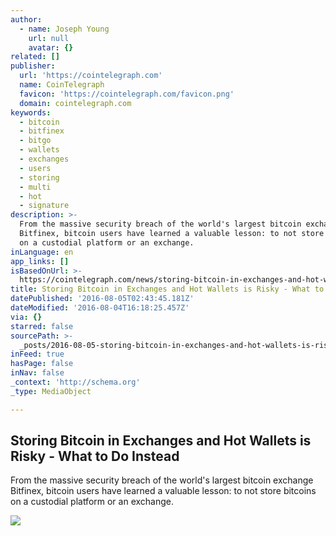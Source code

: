 ```yaml
---
author:
  - name: Joseph Young
    url: null
    avatar: {}
related: []
publisher:
  url: 'https://cointelegraph.com'
  name: CoinTelegraph
  favicon: 'https://cointelegraph.com/favicon.png'
  domain: cointelegraph.com
keywords:
  - bitcoin
  - bitfinex
  - bitgo
  - wallets
  - exchanges
  - users
  - storing
  - multi
  - hot
  - signature
description: >-
  From the massive security breach of the world's largest bitcoin exchange
  Bitfinex, bitcoin users have learned a valuable lesson: to not store bitcoins
  on a custodial platform or an exchange.
inLanguage: en
app_links: []
isBasedOnUrl: >-
  https://cointelegraph.com/news/storing-bitcoin-in-exchanges-and-hot-wallets-is-risky-what-to-do-instead
title: Storing Bitcoin in Exchanges and Hot Wallets is Risky - What to Do Instead
datePublished: '2016-08-05T02:43:45.181Z'
dateModified: '2016-08-04T16:18:25.457Z'
via: {}
starred: false
sourcePath: >-
  _posts/2016-08-05-storing-bitcoin-in-exchanges-and-hot-wallets-is-risky-what.md
inFeed: true
hasPage: false
inNav: false
_context: 'http://schema.org'
_type: MediaObject

---
```

<article style=""><h1>Storing Bitcoin in Exchanges and Hot Wallets is Risky - What to Do Instead</h1><p>From the massive security breach of the world's largest bitcoin exchange Bitfinex, bitcoin users have learned a valuable lesson: to not store bitcoins on a custodial platform or an exchange.</p><img src="https://cointelegraph.com/images/725_Ly9jb2ludGVsZWdyYXBoLmNvbS9zdG9yYWdlL3VwbG9hZHMvdmlldy9hOGQ3ZDhiYmZkYzFmYTM3NWJlZjQ3OTI1YTdmMzk1MC5qcGc=.jpg" /></article>